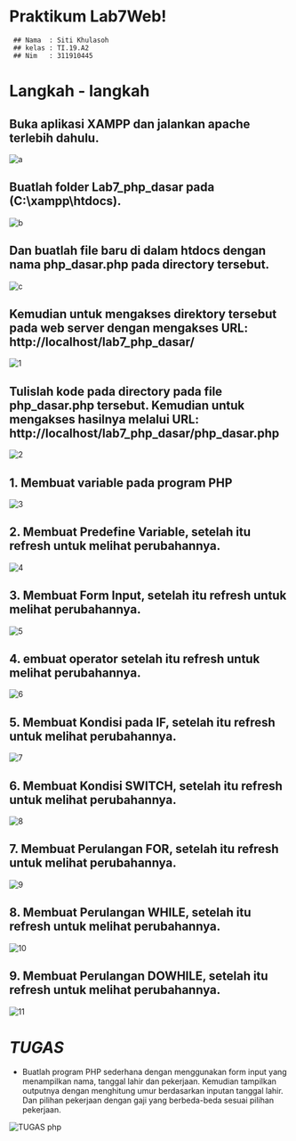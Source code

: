 # Praktikum Lab7Web!


     ## Nama  : Siti Khulasoh
     ## kelas : TI.19.A2
     ## Nim   : 311910445

# Langkah - langkah
## Buka aplikasi XAMPP dan jalankan apache terlebih dahulu.
![a](https://user-images.githubusercontent.com/56240533/117808294-e4dd4400-b286-11eb-8189-25a982280751.png)

## Buatlah folder Lab7_php_dasar pada (C:\xampp\htdocs).
![b](https://user-images.githubusercontent.com/56240533/117807797-4cdf5a80-b286-11eb-917a-34e577cbffbd.png)

## Dan buatlah file baru di dalam htdocs dengan  nama php_dasar.php pada directory tersebut.
![c](https://user-images.githubusercontent.com/56240533/117808213-cd05c000-b286-11eb-80f0-4c64a42ad178.png)

## Kemudian untuk mengakses direktory tersebut pada web server dengan mengakses URL: http://localhost/lab7_php_dasar/
![1](https://user-images.githubusercontent.com/56240533/117807827-57015900-b286-11eb-8a04-977d97f88409.png)

## Tulislah kode pada directory pada file  php_dasar.php tersebut. Kemudian untuk mengakses hasilnya melalui URL: http://localhost/lab7_php_dasar/php_dasar.php 
![2](https://user-images.githubusercontent.com/56240533/117808229-d2630a80-b286-11eb-97fc-ff6c16d16958.png)

## 1. Membuat variable pada program PHP
![3](https://user-images.githubusercontent.com/56240533/117808240-d55dfb00-b286-11eb-97a1-b5c4b7d4964a.png)

 ## 2. Membuat Predefine Variable, setelah itu refresh untuk melihat perubahannya. 
![4](https://user-images.githubusercontent.com/56240533/117807837-5b2d7680-b286-11eb-9c1f-f57ce4dac6e1.png)

## 3. Membuat Form Input, setelah itu refresh untuk melihat perubahannya.
![5](https://user-images.githubusercontent.com/56240533/117807845-5e286700-b286-11eb-8e86-6a3a9bb06ddb.png)

## 4. embuat operator setelah itu refresh untuk melihat perubahannya.
![6](https://user-images.githubusercontent.com/56240533/117807846-5ec0fd80-b286-11eb-9789-dd160d01cf4e.png)

## 5. Membuat Kondisi pada IF, setelah itu refresh untuk melihat perubahannya.
![7](https://user-images.githubusercontent.com/56240533/117807862-6385b180-b286-11eb-97dc-1282bec04335.png)

## 6. Membuat Kondisi SWITCH,  setelah itu refresh untuk melihat perubahannya.
![8](https://user-images.githubusercontent.com/56240533/117807861-6385b180-b286-11eb-8665-3552948684bf.png)

## 7. Membuat Perulangan FOR, setelah itu refresh untuk melihat perubahannya.
![9](https://user-images.githubusercontent.com/56240533/117807868-65e80b80-b286-11eb-8d40-8832d3da66fc.png)

## 8. Membuat Perulangan WHILE, setelah itu refresh untuk melihat perubahannya.
![10](https://user-images.githubusercontent.com/56240533/117807873-67193880-b286-11eb-9061-eea4cef992c3.png)

## 9. Membuat Perulangan DOWHILE, setelah itu refresh untuk melihat perubahannya.
![11](https://user-images.githubusercontent.com/56240533/117807885-6a142900-b286-11eb-961a-abab5f9c83ac.png)

# _TUGAS_

- Buatlah program PHP sederhana dengan menggunakan form input yang menampilkan 
nama, tanggal lahir dan pekerjaan. Kemudian tampilkan outputnya dengan menghitung 
umur berdasarkan inputan tanggal lahir. Dan pilihan pekerjaan dengan gaji yang 
berbeda-beda sesuai pilihan pekerjaan.

![TUGAS php](https://user-images.githubusercontent.com/56240533/117817285-a39e6180-b291-11eb-8898-bbae9158d399.png)


